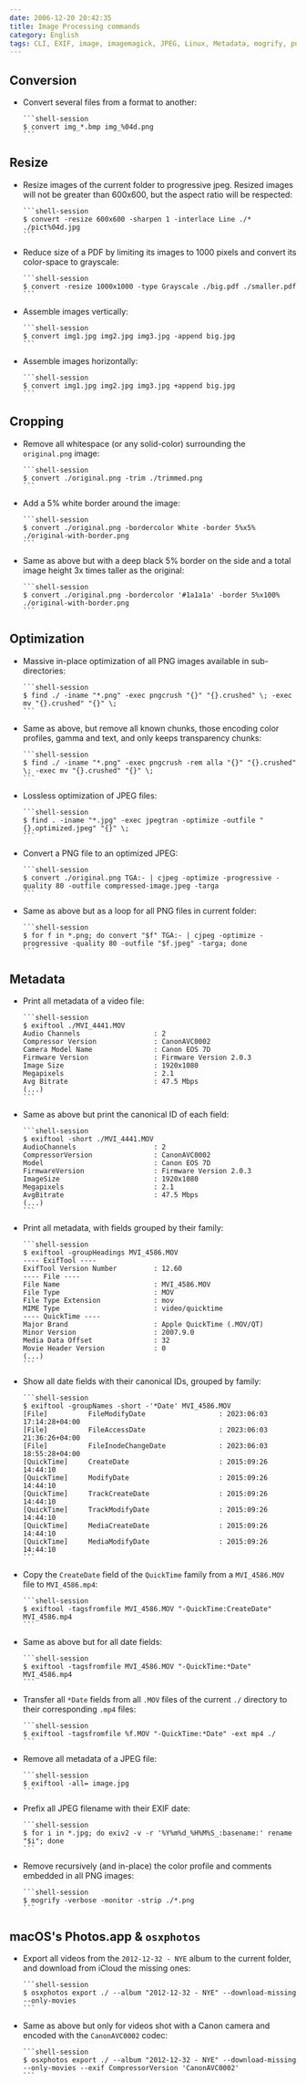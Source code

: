 ```yaml
---
date: 2006-12-20 20:42:35
title: Image Processing commands
category: English
tags: CLI, EXIF, image, imagemagick, JPEG, Linux, Metadata, mogrify, pngcrush, mozjpeg
---
```


## Conversion

  * Convert several files from a format to another:

        ```shell-session
        $ convert img_*.bmp img_%04d.png
        ```

## Resize

  * Resize images of the current folder to progressive jpeg. Resized images will not be greater than 600x600, but the aspect ratio will be respected:

        ```shell-session
        $ convert -resize 600x600 -sharpen 1 -interlace Line ./* ./pict%04d.jpg
        ```

  * Reduce size of a PDF by limiting its images to 1000 pixels and convert its color-space to grayscale:

        ```shell-session
        $ convert -resize 1000x1000 -type Grayscale ./big.pdf ./smaller.pdf
        ```

  * Assemble images vertically:

        ```shell-session
        $ convert img1.jpg img2.jpg img3.jpg -append big.jpg
        ```

  * Assemble images horizontally:

        ```shell-session
        $ convert img1.jpg img2.jpg img3.jpg +append big.jpg
        ```

## Cropping

  * Remove all whitespace (or any solid-color) surrounding the `original.png` image:

        ```shell-session
        $ convert ./original.png -trim ./trimmed.png
        ```

  * Add a 5% white border around the image:

        ```shell-session
        $ convert ./original.png -bordercolor White -border 5%x5% ./original-with-border.png
        ```

  * Same as above but with a deep black 5% border on the side and a total image height 3x times taller as the original:

        ```shell-session
        $ convert ./original.png -bordercolor '#1a1a1a' -border 5%x100% ./original-with-border.png
        ```

## Optimization

  * Massive in-place optimization of all PNG images available in sub-directories:

        ```shell-session
        $ find ./ -iname "*.png" -exec pngcrush "{}" "{}.crushed" \; -exec mv "{}.crushed" "{}" \;
        ```

  * Same as above, but remove all known chunks, those encoding color profiles, gamma and text, and only keeps transparency chunks:

        ```shell-session
        $ find ./ -iname "*.png" -exec pngcrush -rem alla "{}" "{}.crushed" \; -exec mv "{}.crushed" "{}" \;
        ```

  * Lossless optimization of JPEG files:

        ```shell-session
        $ find . -iname "*.jpg" -exec jpegtran -optimize -outfile "{}.optimized.jpeg" "{}" \;
        ```

  * Convert a PNG file to an optimized JPEG:

        ```shell-session
        $ convert ./original.png TGA:- | cjpeg -optimize -progressive -quality 80 -outfile compressed-image.jpeg -targa
        ```

  * Same as above but as a loop for all PNG files in current folder:

        ```shell-session
        $ for f in *.png; do convert "$f" TGA:- | cjpeg -optimize -progressive -quality 80 -outfile "$f.jpeg" -targa; done
        ```

## Metadata

  * Print all metadata of a video file:

        ```shell-session
        $ exiftool ./MVI_4441.MOV
        Audio Channels                  : 2
        Compressor Version              : CanonAVC0002
        Camera Model Name               : Canon EOS 7D
        Firmware Version                : Firmware Version 2.0.3
        Image Size                      : 1920x1080
        Megapixels                      : 2.1
        Avg Bitrate                     : 47.5 Mbps
        (...)
        ```

  * Same as above but print the canonical ID of each field:

        ```shell-session
        $ exiftool -short ./MVI_4441.MOV
        AudioChannels                   : 2
        CompressorVersion               : CanonAVC0002
        Model                           : Canon EOS 7D
        FirmwareVersion                 : Firmware Version 2.0.3
        ImageSize                       : 1920x1080
        Megapixels                      : 2.1
        AvgBitrate                      : 47.5 Mbps
        (...)
        ```

  * Print all metadata, with fields grouped by their family:

        ```shell-session
        $ exiftool -groupHeadings MVI_4586.MOV
        ---- ExifTool ----
        ExifTool Version Number         : 12.60
        ---- File ----
        File Name                       : MVI_4586.MOV
        File Type                       : MOV
        File Type Extension             : mov
        MIME Type                       : video/quicktime
        ---- QuickTime ----
        Major Brand                     : Apple QuickTime (.MOV/QT)
        Minor Version                   : 2007.9.0
        Media Data Offset               : 32
        Movie Header Version            : 0
        (...)
        ```

  * Show all date fields with their canonical IDs, grouped by family:

        ```shell-session
        $ exiftool -groupNames -short -'*Date' MVI_4586.MOV
        [File]          FileModifyDate                  : 2023:06:03 17:14:28+04:00
        [File]          FileAccessDate                  : 2023:06:03 21:36:26+04:00
        [File]          FileInodeChangeDate             : 2023:06:03 18:55:28+04:00
        [QuickTime]     CreateDate                      : 2015:09:26 14:44:10
        [QuickTime]     ModifyDate                      : 2015:09:26 14:44:10
        [QuickTime]     TrackCreateDate                 : 2015:09:26 14:44:10
        [QuickTime]     TrackModifyDate                 : 2015:09:26 14:44:10
        [QuickTime]     MediaCreateDate                 : 2015:09:26 14:44:10
        [QuickTime]     MediaModifyDate                 : 2015:09:26 14:44:10
        ```

  * Copy the `CreateDate` field of the `QuickTime` family from a `MVI_4586.MOV` file to `MVI_4586.mp4`:

        ```shell-session
        $ exiftool -tagsfromfile MVI_4586.MOV "-QuickTime:CreateDate" MVI_4586.mp4
        ```

  * Same as above but for all date fields:

        ```shell-session
        $ exiftool -tagsfromfile MVI_4586.MOV "-QuickTime:*Date" MVI_4586.mp4
        ```

  * Transfer all `*Date` fields from all `.MOV` files of the current `./` directory to their corresponding `.mp4` files:

        ```shell-session
        $ exiftool -tagsfromfile %f.MOV "-QuickTime:*Date" -ext mp4 ./
        ```

  * Remove all metadata of a JPEG file:

        ```shell-session
        $ exiftool -all= image.jpg
        ```

  * Prefix all JPEG filename with their EXIF date:

        ```shell-session
        $ for i in *.jpg; do exiv2 -v -r '%Y%m%d_%H%M%S_:basename:' rename "$i"; done
        ```

  * Remove recursively (and in-place) the color profile and comments embedded in all PNG images:

        ```shell-session
        $ mogrify -verbose -monitor -strip ./*.png
        ```

## macOS's Photos.app & `osxphotos`

  * Export all videos from the `2012-12-32 - NYE` album to the current folder, and download from iCloud the missing ones:

        ```shell-session
        $ osxphotos export ./ --album "2012-12-32 - NYE" --download-missing --only-movies
        ```

  * Same as above but only for videos shot with a Canon camera and encoded with the `CanonAVC0002` codec:

        ```shell-session
        $ osxphotos export ./ --album "2012-12-32 - NYE" --download-missing --only-movies --exif CompressorVersion 'CanonAVC0002'
        ```
